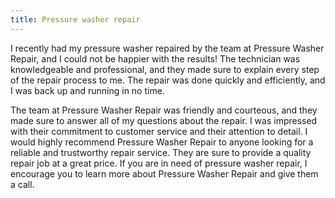 ```yaml
---
title: Pressure washer repair
---
```


I recently had my pressure washer repaired by the team at Pressure Washer Repair, and I could not be happier with the results! The technician was knowledgeable and professional, and they made sure to explain every step of the repair process to me. The repair was done quickly and efficiently, and I was back up and running in no time.

The team at Pressure Washer Repair was friendly and courteous, and they made sure to answer all of my questions about the repair. I was impressed with their commitment to customer service and their attention to detail. I would highly recommend Pressure Washer Repair to anyone looking for a reliable and trustworthy repair service. They are sure to provide a quality repair job at a great price. If you are in need of pressure washer repair, I encourage you to learn more about Pressure Washer Repair and give them a call.